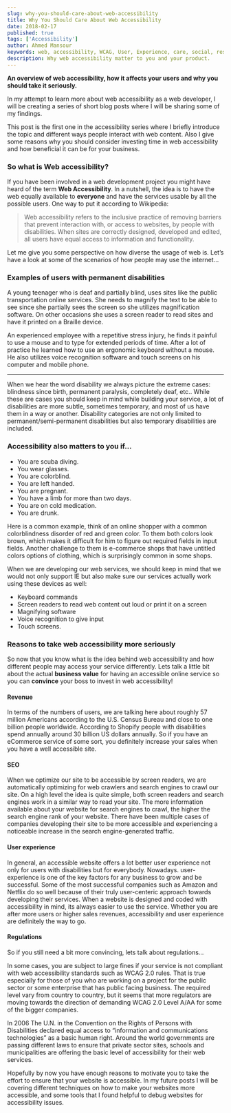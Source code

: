 ```yaml
---
slug: why-you-should-care-about-web-accessibility
title: Why You Should Care About Web Accessibility
date: 2018-02-17
published: true
tags: ['Accessibility']
author: Ahmed Mansour
keywords: web, accessibility, WCAG, User, Experience, care, social, responsibility.
description: Why web accessibility matter to you and your product.
---
```


**An overview of web accessibility, how it affects your users and why you should take it seriously.**

In my attempt to learn more about web accessibility as a web developer, I will be creating a series of short blog posts where I will be sharing some of my findings.

This post is the first one in the accessibility series where I briefly introduce the topic and different ways people interact with web content. Also I give some reasons why you should consider investing time in web accessibility and how beneficial it can be for your business.

### So what is Web accessibility?

If you have been involved in a web development project you might have heard of the term **Web Accessibility**. In a nutshell, the idea is to have the web equally available to **everyone** and have the services usable by all the possible users. One way to put it according to Wikipedia:

> Web accessibility refers to the inclusive practice of removing barriers that prevent interaction with, or access to websites, by people with disabilities. When sites are correctly designed, developed and edited, all users have equal access to information and functionality.

Let me give you some perspective on how diverse the usage of web is. Let’s have a look at some of the scenarios of how people may use the internet…

### Examples of users with permanent disabilities

A young teenager who is deaf and partially blind, uses sites like the public transportation online services. She needs to magnify the text to be able to see since she partially sees the screen so she utilizes magnification software. On other occasions she uses a screen reader to read sites and have it printed on a Braille device.

An experienced employee with a repetitive stress injury, he finds it painful to use a mouse and to type for extended periods of time. After a lot of practice he learned how to use an ergonomic keyboard without a mouse. He also utilizes voice recognition software and touch screens on his computer and mobile phone.

---

When we hear the word disability we always picture the extreme cases: blindness since birth, permanent paralysis, completely deaf, etc.. While these are cases you should keep in mind while building your service, a lot of disabilities are more subtle, sometimes temporary, and most of us have them in a way or another. Disability categories are not only limited to permanent/semi-permanent disabilities but also temporary disabilities are included.

### Accessibility also matters to you if…

- You are scuba diving.
- You wear glasses.
- You are colorblind.
- You are left handed.
- You are pregnant.
- You have a limb for more than two days.
- You are on cold medication.
- You are drunk.

Here is a common example, think of an online shopper with a common colorblindness disorder of red and green color. To them both colors look brown, which makes it difficult for him to figure out required fields in input fields. Another challenge to them is e-commerce shops that have untitled colors options of clothing, which is surprisingly common in some shops.

When we are developing our web services, we should keep in mind that we would not only support IE but also make sure our services actually work using these devices as well:

- Keyboard commands
- Screen readers to read web content out loud or print it on a screen
- Magnifying software
- Voice recognition to give input
- Touch screens.

### Reasons to take web accessibility more seriously

So now that you know what is the idea behind web accessibility and how different people may access your service differently. Lets talk a little bit about the actual **business value** for having an accessible online service so you can **convince** your boss to invest in web accessibility!

#### Revenue

In terms of the numbers of users, we are talking here about roughly 57 million Americans according to the U.S. Census Bureau and close to one billion people worldwide. According to Shopify people with disabilities spend annually around 30 billion US dollars annually. So if you have an eCommerce service of some sort, you definitely increase your sales when you have a well accessible site.

#### SEO

When we optimize our site to be accessible by screen readers, we are automatically optimizing for web crawlers and search engines to crawl our site. On a high level the idea is quite simple, both screen readers and search engines work in a similar way to read your site. The more information available about your website for search engines to crawl, the higher the search engine rank of your website. There have been multiple cases of companies developing their site to be more accessible and experiencing a noticeable increase in the search engine-generated traffic.

#### User experience

In general, an accessible website offers a lot better user experience not only for users with disabilities but for everybody. Nowadays. user-experience is one of the key factors for any business to grow and be successful. Some of the most successful companies such as Amazon and Netflix do so well because of their truly user-centeric approach towards developing their services. When a website is designed and coded with accessibility in mind, its always easier to use the service. Whether you are after more users or higher sales revenues, accessibility and user experience are definitely the way to go.

#### Regulations

So if you still need a bit more convincing, lets talk about regulations…

In some cases, you are subject to large fines if your service is not compliant with web accessibility standards such as WCAG 2.0 rules. That is true especially for those of you who are working on a project for the public sector or some enterprise that has public facing business. The required level vary from country to country, but it seems that more regulators are moving towards the direction of demanding WCAG 2.0 Level A/AA for some of the bigger companies.

In 2006 The U.N. in the Convention on the Rights of Persons with Disabilities declared equal access to “information and communications technologies” as a basic human right. Around the world governments are passing different laws to ensure that private sector sites, schools and municipalities are offering the basic level of accessibility for their web services.

Hopefully by now you have enough reasons to motivate you to take the effort to ensure that your website is accessible. In my future posts I will be covering different techniques on how to make your websites more accessible, and some tools that I found helpful to debug websites for accessibility issues.
